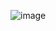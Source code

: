 ![image](https://user-images.githubusercontent.com/104501394/231431840-1170248a-ff64-4d19-ad15-5899b19d782f.png)
